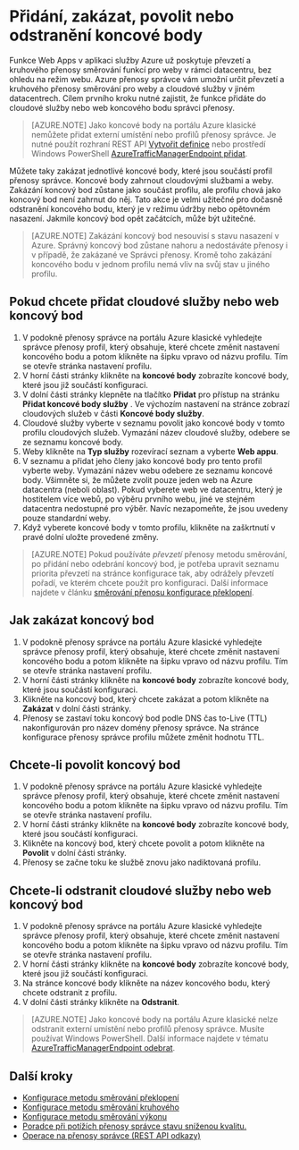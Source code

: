 <properties
   pageTitle="Správa koncové body v Azure přenosy správce | Microsoft Azure"
   description="Tento článek vám pomůže přidat odebrat, povolení, zakázání koncové body Azure přenosy ve Správci systému."
   services="traffic-manager"
   documentationCenter=""
   authors="sdwheeler"
   manager="carmonm"
   editor="tysonn" />
<tags
   ms.service="traffic-manager"
   ms.devlang="na"
   ms.topic="get-started-article"
   ms.tgt_pltfrm="na"
   ms.workload="infrastructure-services"
   ms.date="03/17/2016"
   ms.author="sewhee" />

# <a name="add-disable-enable-or-delete-endpoints"></a>Přidání, zakázat, povolit nebo odstranění koncové body

Funkce Web Apps v aplikaci služby Azure už poskytuje převzetí a kruhového přenosy směrování funkcí pro weby v rámci datacentru, bez ohledu na režim webu. Azure přenosy správce vám umožní určit převzetí a kruhového přenosy směrování pro weby a cloudové služby v jiném datacentrech. Cílem prvního kroku nutné zajistit, že funkce přidáte do cloudové služby nebo web koncového bodu správci přenosy.

>[AZURE.NOTE] Jako koncové body na portálu Azure klasické nemůžete přidat externí umístění nebo profilů přenosy správce. Je nutné použít rozhraní REST API [Vytvořit definice](http://go.microsoft.com/fwlink/p/?LinkId=400772) nebo prostředí Windows PowerShell [AzureTrafficManagerEndpoint přidat](http://go.microsoft.com/fwlink/p/?LinkId=400774).

Můžete taky zakázat jednotlivé koncové body, které jsou součástí profil přenosy správce. Koncové body zahrnout cloudovými službami a weby. Zakázání koncový bod zůstane jako součást profilu, ale profilu chová jako koncový bod není zahrnut do něj. Tato akce je velmi užitečné pro dočasně odstranění koncového bodu, který je v režimu údržby nebo opětovném nasazení. Jakmile koncový bod opět začátcích, může být užitečné.

>[AZURE.NOTE] Zakázání koncový bod nesouvisí s stavu nasazení v Azure. Správný koncový bod zůstane nahoru a nedostáváte přenosy i v případě, že zakázané ve Správci přenosy. Kromě toho zakázání koncového bodu v jednom profilu nemá vliv na svůj stav u jiného profilu.

## <a name="to-add-a-cloud-service-or-website-endpoint"></a>Pokud chcete přidat cloudové služby nebo web koncový bod


1. V podokně přenosy správce na portálu Azure klasické vyhledejte správce přenosy profil, který obsahuje, které chcete změnit nastavení koncového bodu a potom klikněte na šipku vpravo od názvu profilu. Tím se otevře stránka nastavení profilu.
2. V horní části stránky klikněte na **koncové body** zobrazíte koncové body, které jsou již součástí konfiguraci.
3. V dolní části stránky klepněte na tlačítko **Přidat** pro přístup na stránku **Přidat koncové body služby** . Ve výchozím nastavení na stránce zobrazí cloudových služeb v části **Koncové body služby**.
4. Cloudové služby vyberte v seznamu povolit jako koncové body v tomto profilu cloudových služeb. Vymazání název cloudové služby, odebere se ze seznamu koncové body.
5. Weby klikněte na **Typ služby** rozevírací seznam a vyberte **Web appu**.
6. V seznamu a přidat jeho členy jako koncové body pro tento profil vyberte weby. Vymazání název webu odebere ze seznamu koncové body. Všimněte si, že můžete zvolit pouze jeden web na Azure datacentra (neboli oblast). Pokud vyberete web ve datacentru, který je hostitelem více webů, po výběru prvního webu, jiné ve stejném datacentra nedostupné pro výběr. Navíc nezapomeňte, že jsou uvedeny pouze standardní weby.
7. Když vyberete koncové body v tomto profilu, klikněte na zaškrtnutí v pravé dolní uložte provedené změny.

>[AZURE.NOTE] Pokud používáte *převzetí* přenosy metodu směrování, po přidání nebo odebrání koncový bod, je potřeba upravit seznamu priorita převzetí na stránce konfigurace tak, aby odrážely převzetí pořadí, ve kterém chcete použít pro konfiguraci. Další informace najdete v článku [směrování přenosu konfigurace překlopení](traffic-manager-configure-failover-routing-method.md).

## <a name="to-disable-an-endpoint"></a>Jak zakázat koncový bod

1. V podokně přenosy správce na portálu Azure klasické vyhledejte správce přenosy profil, který obsahuje, které chcete změnit nastavení koncového bodu a potom klikněte na šipku vpravo od názvu profilu. Tím se otevře stránka nastavení profilu.
2. V horní části stránky klikněte na **koncové body** zobrazíte koncové body, které jsou součástí konfiguraci.
3. Klikněte na koncový bod, který chcete zakázat a potom klikněte na **Zakázat** v dolní části stránky.
4. Přenosy se zastaví toku koncový bod podle DNS čas to-Live (TTL) nakonfigurován pro název domény přenosy správce. Na stránce konfigurace přenosy správce profilu můžete změnit hodnotu TTL.

## <a name="to-enable-an-endpoint"></a>Chcete-li povolit koncový bod

1. V podokně přenosy správce na portálu Azure klasické vyhledejte správce přenosy profil, který obsahuje, které chcete změnit nastavení koncového bodu a potom klikněte na šipku vpravo od názvu profilu. Tím se otevře stránka nastavení profilu.
2. V horní části stránky klikněte na **koncové body** zobrazíte koncové body, které jsou součástí konfiguraci.
3. Klikněte na koncový bod, který chcete povolit a potom klikněte na **Povolit** v dolní části stránky.
4. Přenosy se začne toku ke službě znovu jako nadiktovaná profilu.

## <a name="to-delete-a-cloud-service-or-website-endpoint"></a>Chcete-li odstranit cloudové služby nebo web koncový bod


1. V podokně přenosy správce na portálu Azure klasické vyhledejte správce přenosy profil, který obsahuje, které chcete změnit nastavení koncového bodu a potom klikněte na šipku vpravo od názvu profilu. Tím se otevře stránka nastavení profilu.
2. V horní části stránky klikněte na **koncové body** zobrazíte koncové body, které jsou již součástí konfiguraci.
3. Na stránce koncové body klikněte na název koncového bodu, který chcete odstranit z profilu.
4. V dolní části stránky klikněte na **Odstranit**.

>[AZURE.NOTE] Jako koncové body na portálu Azure klasické nelze odstranit externí umístění nebo profilů přenosy správce. Musíte používat Windows PowerShell. Další informace najdete v tématu [AzureTrafficManagerEndpoint odebrat](https://msdn.microsoft.com/library/dn690251.aspx).

## <a name="next-steps"></a>Další kroky

- [Konfigurace metodu směrování překlopení](traffic-manager-configure-failover-routing-method.md)
- [Konfigurace metodu směrování kruhového](traffic-manager-configure-round-robin-routing-method.md)
- [Konfigurace metodu směrování výkonu](traffic-manager-configure-performance-routing-method.md)
- [Poradce při potížích přenosy správce stavu sníženou kvalitu.](traffic-manager-troubleshooting-degraded.md)
- [Operace na přenosy správce (REST API odkazy)](http://go.microsoft.com/fwlink/p/?LinkID=313584)
